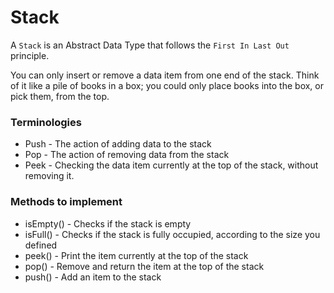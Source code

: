 # Stack
A `Stack` is an Abstract Data Type that follows the `First In Last Out` principle.

You can only insert or remove a data item from one end of the stack. Think of it like a pile of books in a box; you could only place books into the box, or pick them, from the top.

### Terminologies
- Push - The action of adding data to the stack
- Pop - The action of removing data from the stack
- Peek - Checking the data item currently at the top of the stack, without removing it.

### Methods to implement
- isEmpty() - Checks if the stack is empty
- isFull() - Checks if the stack is fully occupied, according to the size you defined
- peek() - Print the item currently at the top of the stack
- pop() - Remove and return the item at the top of the stack
- push() - Add an item to the stack
